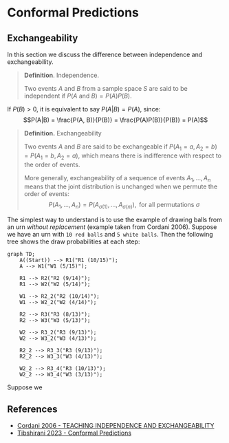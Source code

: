 # Conformal Predictions

## Exchangeability

In this section we discuss the difference between independence and exchangeability.

> **Definition**. Independence.
> 
> Two events $A$ and $B$ from a sample space $S$ are said to be independent if $P(A \text{ and } B) = P(A)P(B)$.

If $P(B) > 0$, it is equivalent to say $P(A|B) = P(A)$, since:
$$P(A|B) = \frac{P(A, B)}{P(B)} = \frac{P(A)P(B)}{P(B)} = P(A)$$

> **Definition.** Exchangeability
> 
> Two events $A$ and $B$ are said to be exchangeable if $P(A_1=a, A_2=b) = P(A_1=b, A_2=a)$, which means there is indifference with respect to the order of events.
> 
> More generally, exchangeability of a sequence of events $A_1, ..., A_n$ means that the joint distribution is unchanged when we permute the order of events:
$$
    P(A_1, ..., A_n) = P(A_{\sigma(1)}, ..., A_{\sigma(n)}), \text{ for all permutations } \sigma
$$

The simplest way to understand is to use the example of drawing balls from an urn *without replacement* (example taken from Cordani 2006). Suppose we have an urn with `10 red balls` and `5 white balls`. Then the following tree shows the draw probabilities at each step:

```mermaid
graph TD;
    A((Start)) --> R1("R1 (10/15)");
    A --> W1("W1 (5/15)");

    R1 --> R2("R2 (9/14)");
    R1 --> W2("W2 (5/14)");

    W1 --> R2_2("R2 (10/14)");
    W1 --> W2_2("W2 (4/14)");

    R2 --> R3("R3 (8/13)");
    R2 --> W3("W3 (5/13)");

    W2 --> R3_2("R3 (9/13)");
    W2 --> W3_2("W3 (4/13)");

    R2_2 --> R3_3("R3 (9/13)");
    R2_2 --> W3_3("W3 (4/13)");

    W2_2 --> R3_4("R3 (10/13)");
    W2_2 --> W3_4("W3 (3/13)");
```

Suppose we 

## References

- [Cordani 2006 - TEACHING INDEPENDENCE AND EXCHANGEABILITY](https://iase-web.org/documents/papers/icots7/3I1_CORD.pdf)
- [Tibshirani 2023 - Conformal Predictions](https://www.stat.berkeley.edu/~ryantibs/statlearn-s23/lectures/conformal.pdf)
